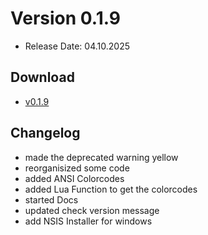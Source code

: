 # Version 0.1.9
- Release Date: 04.10.2025

## Download
- [v0.1.9](https://github.com/ShadowDara/LuaAPI-Rust/releases/tag/v0.1.9)

## Changelog
- made the deprecated warning yellow
- reorganisized some code
- added ANSI Colorcodes
- added Lua Function to get the colorcodes
- started Docs
- updated check version message
- add NSIS Installer for windows
